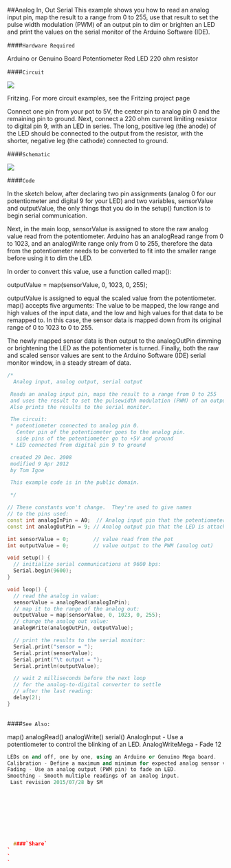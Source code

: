 ##Analog In, Out Serial
This example shows you how to read an analog input pin, map the result to a range from 0 to 255, use that result to set the pulse width modulation (PWM) of an output pin to dim or brighten an LED and print the values on the serial monitor of the Arduino Software (IDE). 


####`Hardware Required`

Arduino or Genuino Board
Potentiometer
Red LED
220 ohm resistor

####`Circuit`



![](img/analoginoutserial1_bb.png)

Fritzing. For more circuit examples, see the Fritzing project page 

Connect one pin from your pot to 5V, the center pin to analog pin 0 and the remaining pin to ground. Next, connect a 220 ohm current limiting resistor to digital pin 9, with an LED in series. The long, positive leg (the anode) of the LED should be connected to the output from the resistor, with the shorter, negative leg (the cathode) connected to ground. 


####`Schematic`



![](img/analoginoutserial_sch.png)


####`Code`

In the sketch below, after declaring two pin assignments (analog 0 for our potentiometer and digital 9 for your LED)  and two variables, sensorValue and outputValue,  the only things that you do in the setup() function is to begin serial communication.

Next, in the main loop, sensorValue is assigned to store the raw analog value read from the potentiometer. Arduino has an analogRead range from 0 to 1023, and an analogWrite range only from 0 to 255, therefore the data from the potentiometer needs to be converted to fit into the smaller range before using it to dim the LED. 

In order to convert this value, use a function called map():

outputValue = map(sensorValue, 0, 1023, 0, 255);

outputValue is assigned to equal the scaled value from the potentiometer. map() accepts five arguments: The value to be mapped, the low range and high values of the input data, and the low and high values for that data to be remapped to. In this case, the sensor data is mapped down from its original range of 0 to 1023 to 0 to 255.

The newly mapped sensor data is then output to the analogOutPin dimming or brightening the LED as the potentiometer is turned. Finally, both the raw and scaled sensor values are sent to the Arduino Software (IDE) serial monitor window, in a steady stream of data. 




  
```c++
/*
  Analog input, analog output, serial output

 Reads an analog input pin, maps the result to a range from 0 to 255
 and uses the result to set the pulsewidth modulation (PWM) of an output pin.
 Also prints the results to the serial monitor.

 The circuit:
 * potentiometer connected to analog pin 0.
   Center pin of the potentiometer goes to the analog pin.
   side pins of the potentiometer go to +5V and ground
 * LED connected from digital pin 9 to ground

 created 29 Dec. 2008
 modified 9 Apr 2012
 by Tom Igoe

 This example code is in the public domain.

 */

// These constants won't change.  They're used to give names
// to the pins used:
const int analogInPin = A0;  // Analog input pin that the potentiometer is attached to
const int analogOutPin = 9; // Analog output pin that the LED is attached to

int sensorValue = 0;        // value read from the pot
int outputValue = 0;        // value output to the PWM (analog out)

void setup() {
  // initialize serial communications at 9600 bps:
  Serial.begin(9600);
}

void loop() {
  // read the analog in value:
  sensorValue = analogRead(analogInPin);
  // map it to the range of the analog out:
  outputValue = map(sensorValue, 0, 1023, 0, 255);
  // change the analog out value:
  analogWrite(analogOutPin, outputValue);

  // print the results to the serial monitor:
  Serial.print("sensor = ");
  Serial.print(sensorValue);
  Serial.print("\t output = ");
  Serial.println(outputValue);

  // wait 2 milliseconds before the next loop
  // for the analog-to-digital converter to settle
  // after the last reading:
  delay(2);
}
  
```




####`See Also:`

map()
analogRead()
analogWrite()
serial()
AnalogInput - Use a potentiometer to control the blinking of an LED.
AnalogWriteMega - Fade 12 
```c++
LEDs on and off, one by one, using an Arduino or Genuino Mega board.
Calibration - Define a maximum and minimum for expected analog sensor values.
Fading - Use an analog output (PWM pin) to fade an LED.
Smoothing - Smooth multiple readings of an analog input.
 Last revision 2015/07/28 by SM 



				
				




  ####`Share`
`
`
`
